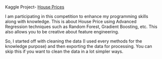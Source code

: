 Kaggle Project- [House Prices](https://www.kaggle.com/competitions/house-prices-advanced-regression-techniques/overview)

I am participating in this competition to enhance my programming skills along with knowledge. This is about House Price using Advanced Regression techniques such as Random Forest,
Gradient Boosting, etc. This also allows you to be creative about feature engineering.

So, I started off with cleaning the data (I used every methods for the knowledge purpose) and then exporting the data for processing. You can skip this if you want to clean the 
data in a lot simpler ways.

